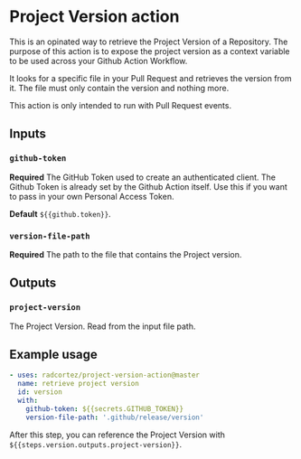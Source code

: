 # Project Version action

This is an opinated way to retrieve the Project Version of a Repository. The purpose of this action is to expose the 
project version as a context variable to be used across your Github Action Workflow.

It looks for a specific file in your Pull Request and retrieves the version from it. The file must only contain the 
version and nothing more.

This action is only intended to run with Pull Request events.

## Inputs

### `github-token`

**Required** The GitHub Token used to create an authenticated client. The Github Token is already set by the Github 
Action itself. Use this if you want to pass in your own Personal Access Token. 

**Default** `${{github.token}}`.

### `version-file-path`

**Required** The path to the file that contains the Project version.

## Outputs

### `project-version`

The Project Version. Read from the input file path.

## Example usage

```yaml
- uses: radcortez/project-version-action@master
  name: retrieve project version
  id: version
  with:
    github-token: ${{secrets.GITHUB_TOKEN}}
    version-file-path: '.github/release/version'
```

After this step, you can reference the Project Version with `${{steps.version.outputs.project-version}}`.
